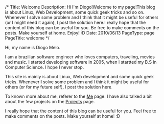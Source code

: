 /*
Title: Welcome
Description: Hi I'm Diogo!Welcome to my page!This blog is about Linux, Web Development, some quick geek tricks and so on. Whenever I solve some problem and I think that it might be useful for others (or I might need it again), I post the solution here.I really hope that the content of this blog can be useful for you. Be free to make comments on the posts. Make yourself at home. Enjoy! :D
Date: 2010/06/13
PageType: page
PageTitle: welcome
*/

Hi, my name is Diogo Melo.

I am a brazilian software engineer who loves computers, traveling, movies and
music. I started developing software in 2005, when I startted my B.S in 
Computer Science. I hope I never stop.

This site is mainly is about Linux, Web development and some quick geek tricks.
Whenever I solve some problem and I think it might be useful for others (or
for my future self), I post the solution here.

To known more about me, referer to the [Me](/me) page. I have also talked a bit
about the few projects on the [Projects](/projects) page.

I really hope that the content of this blog can be useful for you. Feel free to
make comments on the posts. Make yourself at home! :D
